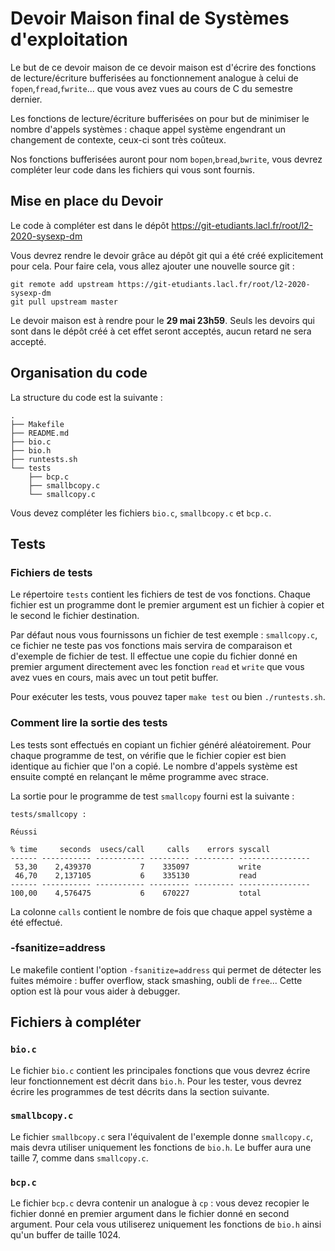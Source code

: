# Devoir Maison final de Systèmes d'exploitation

Le but de ce devoir maison de ce devoir maison est d'écrire des fonctions de
lecture/écriture bufferisées au fonctionnement analogue à celui de
`fopen`,`fread`,`fwrite`... que vous avez vues au cours de C du semestre
dernier.

Les fonctions de lecture/écriture bufferisées on pour but de minimiser le nombre
d'appels systèmes : chaque appel système engendrant un changement de contexte,
ceux-ci sont très coûteux.

Nos fonctions bufferisées auront pour nom `bopen`,`bread`,`bwrite`, vous devrez
compléter leur code dans les fichiers qui vous sont fournis. 

## Mise en place du Devoir

Le code à compléter est dans le dépôt https://git-etudiants.lacl.fr/root/l2-2020-sysexp-dm

Vous devrez rendre le devoir grâce au dépôt git qui a été créé explicitement
pour cela. Pour faire cela, vous allez ajouter une nouvelle source git :

```
git remote add upstream https://git-etudiants.lacl.fr/root/l2-2020-sysexp-dm
git pull upstream master
```

Le devoir maison est à rendre pour le **29 mai 23h59**. Seuls les 
devoirs qui sont dans le dépôt créé à cet effet seront acceptés,
aucun retard ne sera accepté.

## Organisation du code

La structure du code est la suivante :

```
.
├── Makefile
├── README.md
├── bio.c
├── bio.h
├── runtests.sh
└── tests
    ├── bcp.c
    ├── smallbcopy.c
    └── smallcopy.c
```

Vous devez compléter les fichiers `bio.c`, `smallbcopy.c` et `bcp.c`.

## Tests 

### Fichiers de tests
Le répertoire `tests` contient les fichiers de test de vos fonctions. Chaque
fichier est un programme dont le premier argument est un fichier à copier et le
second le fichier destination.

Par défaut nous vous fournissons un fichier de test exemple : `smallcopy.c`, ce
fichier ne teste pas vos fonctions mais servira de comparaison et d'exemple de
fichier de test. Il effectue une copie du fichier donné en premier argument
directement avec les fonction `read` et `write` que vous avez vues en cours,
mais avec un tout petit buffer.

Pour exécuter les tests, vous pouvez taper `make test` ou bien `./runtests.sh`.

### Comment lire la sortie des tests

Les tests sont effectués en copiant un fichier généré aléatoirement. Pour chaque
programme de test, on vérifie que le fichier copier est bien identique au
fichier que l'on a copié. Le nombre d'appels système est ensuite compté en
relançant le même programme avec strace. 

La sortie pour le programme de test `smallcopy` fourni est la suivante :
```
tests/smallcopy :

Réussi

% time     seconds  usecs/call     calls    errors syscall
------ ----------- ----------- --------- --------- ----------------
 53,30    2,439370           7    335097           write
 46,70    2,137105           6    335130           read
------ ----------- ----------- --------- --------- ----------------
100,00    4,576475           6    670227           total

```

La colonne `calls` contient le nombre de fois que chaque appel système a été
effectué.

### -fsanitize=address

Le makefile contient l'option `-fsanitize=address` qui permet de détecter les
fuites mémoire : buffer overflow, stack smashing, oubli de `free`... Cette
option est là pour vous aider à debugger.

## Fichiers à compléter
### `bio.c`

Le fichier `bio.c` contient les principales fonctions que vous devrez écrire
leur fonctionnement est décrit dans `bio.h`. Pour les tester, vous devrez écrire
les programmes de test décrits dans la section suivante.

### `smallbcopy.c`

Le fichier `smallbcopy.c` sera l'équivalent de l'exemple donne `smallcopy.c`,
mais devra utiliser uniquement les fonctions de `bio.h`. Le buffer aura une
taille 7, comme dans `smallcopy.c`.

### `bcp.c`

Le fichier `bcp.c` devra contenir un analogue à `cp` : vous devez recopier le
fichier donné en premier argument dans le fichier donné en second argument. 
Pour cela vous utiliserez uniquement les fonctions de `bio.h` ainsi qu'un buffer
de taille 1024.




